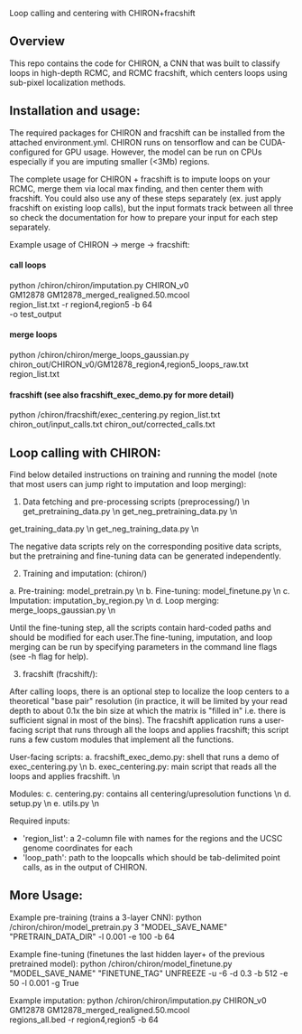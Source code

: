 Loop calling and centering with CHIRON+fracshift


## Overview

This repo contains the code for CHIRON, a CNN that was built to classify loops in high-depth RCMC, and RCMC fracshift, which centers loops using sub-pixel localization methods. 

## Installation and usage:

The required packages for CHIRON and fracshift can be installed from the attached environment.yml. CHIRON runs on tensorflow and can be CUDA-configured for GPU usage. However, the model can be run on CPUs especially if you are imputing smaller (<3Mb) regions.

The complete usage for CHIRON + fracshift is to impute loops on your RCMC, merge them via local max finding, and then center them with fracshift. You could also use any of these steps separately (ex. just apply fracshift on existing loop calls), but the input formats track between all three so check the documentation for how to prepare your input for each step separately.

Example usage of CHIRON -> merge -> fracshift:

#### call loops
python /chiron/chiron/imputation.py CHIRON_v0 \
    GM12878 GM12878_merged_realigned.50.mcool \
    region_list.txt -r region4,region5 -b 64 \
    -o test_output

#### merge loops 
python /chiron/chiron/merge_loops_gaussian.py chiron_out/CHIRON_v0/GM12878_region4,region5_loops_raw.txt region_list.txt

#### fracshift (see also fracshift_exec_demo.py for more detail)
python /chiron/fracshift/exec_centering.py region_list.txt chiron_out/input_calls.txt chiron_out/corrected_calls.txt

## Loop calling with CHIRON:

Find below detailed instructions on training and running the model (note that most users can jump right to imputation and loop merging):

1. Data fetching and pre-processing scripts (preprocessing/) \n
get_pretraining_data.py \n
get_neg_pretraining_data.py \n

get_training_data.py \n
get_neg_training_data.py \n 

The negative data scripts rely on the corresponding positive data scripts, but the pretraining and fine-tuning data can be generated independently.

2. Training and imputation: (chiron/) 

a. Pre-training: model_pretrain.py \n
b. Fine-tuning: model_finetune.py \n
c. Imputation: imputation_by_region.py \n
d. Loop merging: merge_loops_gaussian.py \n

Until the fine-tuning step, all the scripts contain hard-coded paths and should be modified for each user.The fine-tuning, imputation, and loop merging can be run by specifying parameters in the command line flags (see -h flag for help).

3. fracshift (fracshift/):

After calling loops, there is an optional step to localize the loop centers to a theoretical "base pair" resolution (in practice, it will be limited by your read depth to about 0.1x the bin size at which the matrix is "filled in" i.e. there is sufficient signal in most of the bins). The fracshift application runs a user-facing script that runs through all the loops and applies fracshift; this script runs a few custom modules that implement all the functions.

User-facing scripts:
a. fracshift_exec_demo.py: shell that runs a demo of exec_centering.py  \n
b. exec_centering.py: main script that reads all the loops and applies fracshift.  \n

Modules:
c. centering.py: contains all centering/upresolution functions  \n
d. setup.py  \n
e. utils.py  \n

Required inputs:
- 'region_list': a 2-column file with names for the regions and the UCSC genome coordinates for each
- 'loop_path': path to the loopcalls which should be tab-delimited point calls, as in the output of CHIRON.

## More Usage:

Example pre-training (trains a 3-layer CNN):
python /chiron/chiron/model_pretrain.py 3 "MODEL_SAVE_NAME" "PRETRAIN_DATA_DIR" -l 0.001 -e 100 -b 64

Example fine-tuning (finetunes the last hidden layer+ of the previous pretrained model):
python /chiron/chiron/model_finetune.py "MODEL_SAVE_NAME" "FINETUNE_TAG" UNFREEZE -u -6 -d 0.3 -b 512 -e 50 -l 0.001 -g True

Example imputation:
python /chiron/chiron/imputation.py CHIRON_v0 \
    GM12878 GM12878_merged_realigned.50.mcool \
    regions_all.bed -r region4,region5 -b 64

